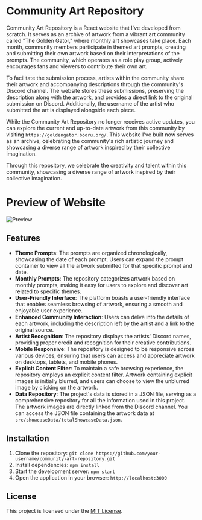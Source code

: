 # Community Art Repository

Community Art Repository is a React website that I've developed from scratch. It serves as an archive of artwork from a vibrant art community called "The Golden Gator," where monthly art showcases take place. Each month, community members participate in themed art prompts, creating and submitting their own artwork based on their interpretations of the prompts. The community, which operates as a role play group, actively encourages fans and viewers to contribute their own art.

To facilitate the submission process, artists within the community share their artwork and accompanying descriptions through the community's Discord channel. The website stores these submissions, preserving the description along with the artwork, and provides a direct link to the original submission on Discord. Additionally, the username of the artist who submitted the art is displayed alongside each piece.

While the Community Art Repository no longer receives active updates, you can explore the current and up-to-date artwork from this community by visiting `https://goldengator.booru.org/`. This website I've built now serves as an archive, celebrating the community's rich artistic journey and showcasing a diverse range of artwork inspired by their collective imagination.

Through this repository, we celebrate the creativity and talent within this community, showcasing a diverse range of artwork inspired by their collective imagination.
# Preview of Website
![Preview](https://i.imgur.com/HXvECau.png)

## Features

- **Theme Prompts**: The prompts are organized chronologically, showcasing the date of each prompt. Users can expand the prompt container to view all the artwork submitted for that specific prompt and date.
- **Monthly Prompts**: The repository categorizes artwork based on monthly prompts, making it easy for users to explore and discover art related to specific themes.
- **User-Friendly Interface**: The platform boasts a user-friendly interface that enables seamless browsing of artwork, ensuring a smooth and enjoyable user experience.
- **Enhanced Community Interaction**: Users can delve into the details of each artwork, including the description left by the artist and a link to the original source.
- **Artist Recognition**: The repository displays the artists' Discord names, providing proper credit and recognition for their creative contributions.
- **Mobile Responsive**: The repository is designed to be responsive across various devices, ensuring that users can access and appreciate artwork on desktops, tablets, and mobile phones.
- **Explicit Content Filter**: To maintain a safe browsing experience, the repository employs an explicit content filter. Artwork containing explicit images is initially blurred, and users can choose to view the unblurred image by clicking on the artwork.
- **Data Repository**: The project's data is stored in a JSON file, serving as a comprehensive repository for all the information used in this project. The artwork images are directly linked from the Discord channel. You can access the JSON file containing the artwork data at `src/showcaseData/totalShowcaseData.json`.






## Installation

1. Clone the repository: `git clone https://github.com/your-username/community-art-repository.git`
2. Install dependencies: `npm install`
3. Start the development server: `npm start`
4. Open the application in your browser: `http://localhost:3000`

## License

This project is licensed under the [MIT License](LICENSE).

